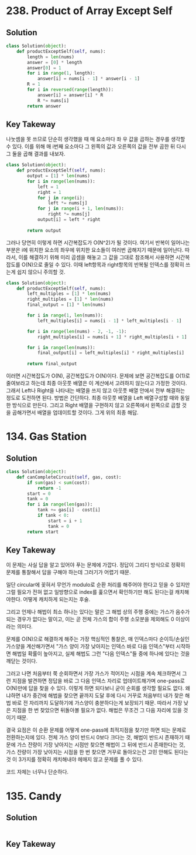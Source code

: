 
# 238. Product of Array Except Self

## Solution
```python
class Solution(object):
    def productExceptSelf(self, nums):
        length = len(nums)
        answer = [0] * length
        answer[0] = 1
        for i in range(1, length):
            answer[i] = nums[i - 1] * answer[i - 1]
        R = 1
        for i in reversed(range(length)):
            answer[i] = answer[i] * R
            R *= nums[i]
        return answer

```

## Key Takeway

나눗셈을 못 쓰므로 단순히 생각했을 때 매 요소마다 좌 우 값을 곱하는 경우를 생각할 수 있다.
이를 위해 매 i번째 요소마다 그 왼쪽의 값과 오른쪽의 값을 전부 곱한 뒤 다시 그 둘을 곱해 결과를 내보자.
```python
class Solution(object):
    def productExceptSelf(self, nums):
        output = [1] * len(nums)
        for i in range(len(nums)):
            left = 1
            right = 1
            for j in range(i):
                left *= nums[j]
            for j in range(i + 1, len(nums)):
                right *= nums[j]
            output[i] = left * right
        
        return output
```
				
그러나 당연히 이렇게 하면 시간복잡도가 O(N^2)가 될 것이다. 여기서 반복이 일어나는 부분은 i에 위치한 요소의 좌우에 위치한 요소들이
여러번 곱해지기 때문에 일어난다. 따라서, 이를 해결하기 위해 미리 곱셈을 해놓고 그 값을 그대로 참조해서 사용하면 시간복잡도를 O(N)으로 줄일 수 있다.
이때 left항목과 right항목의 반복될 인덱스를 정확히 쓰는게 쉽지 않으니 주의할 것.
```python
class Solution(object):
    def productExceptSelf(self, nums):
        left_multiples = [1] * len(nums)
        right_multiples = [1] * len(nums)
        final_output = [1] * len(nums)

        for i in range(1, len(nums)):
            left_multiples[i] = nums[i - 1] * left_multiples[i - 1]

        for i in range(len(nums) - 2, -1, -1):
            right_multiples[i] = nums[i + 1] * right_multiples[i + 1]

        for i in range(len(nums)):
            final_output[i] = left_multiples[i] * right_multiples[i]
        
        return final_output
```		
이러면 시간복잡도가 O(N), 공간복잡도가 O(N)이다.
문제에 보면 공간복잡도를 O(1)로 줄여보라고 하는데 최종 아웃풋 배열은 이 계산에서 고려하지 않는다고 가정한 것이다. 
그래서 Left나 Right을 나타내는 배열을 쓰지 않고 아웃풋 배열 안에서 전부 해결하는 정도로 도전하면 된다.
방법은 간단하다. 최종 아웃풋 배열을 Left 배열구성할 때와 동일한 방식으로 만든다.
그리고 Right 배열을 구현하지 않고 오른쪽에서 왼쪽으로 곱할 것을 곱해가면서 배열을 업데이트할 것이다. 그게 위의 최종 해답.


# 134. Gas Station

## Solution
```python
class Solution(object):
    def canCompleteCircuit(self, gas, cost):
        if sum(gas) < sum(cost):
            return -1
        start = 0
        tank = 0
        for i in range(len(gas)):
            tank += gas[i] - cost[i]
            if tank < 0:
                start = i + 1
                tank = 0
        return start

```

## Key Takeway
이 문제는 사실 답을 알고 있어야 푸는 문제에 가깝다. 정답이 그리디 방식으로 정확히 문제를 통찰해서
답을 구해야 하는데 그러기가 어렵기 때문.

일단 circular에 꽂혀서 무언가 modulo로 순환 처리를 해주어야 한다고 믿을 수 있지만 그럴 필요가 전혀 없고
일방향으로 index를 훑으면서 확인하기만 해도 된다는걸 캐치해야한다. 어떻게 캐치하게 되는지는 후술.

그리고 언제나 해법이 최소 하나는 있다는 말은 그 해법 상의 주행 중에는 가스가 음수가 되는 경우가 없다는 말이고,
이는 곧 전체 가스의 합이 주행 소모분을 제외해도 0 이상이라는 의미다. 

문제를 O(N)으로 해결하게 해주는 가장 핵심적인 통찰은, 매 인덱스마다 순이득/손실인 가스양을 계산해가면서
"가스 양이 가장 낮아지는 인덱스 바로 다음 인덱스"부터 시작하면 해법일 확률이 높아지고, 실제 해법도 그런 "다음 인덱스"들 중에
하나에 있다는 것을 깨닫는 것이다. 

그러고 나면 처음부터 쭉 순회하면서 가장 가스가 적어지는 시점을 계속 체크하면서 그런 지점을 발견하면 정답을 바로 그 다음 인덱스 자리로 업데이트해가며
one-pass로 O(N)만에 답을 찾을 수 있다. 이렇게 하면 되다보니 굳이 순회를 생각할 필요도 없다. 왜냐하면 내가 중간에 해법을 찾으면 끝까지 도달 후에 다시
거꾸로 처음부터 내가 찾은 해법 바로 전 자리까지 도달하기에 가스양이 충분하다는게 보장되기 때문. 따라서 가장 낮은 지점을 한 번 찾았으면 뒤돌아볼 필요가 없다.
해법은 무조건 그 다음 자리에 있을 것이기 때문. 

결국 요점은 이 순환 문제를 어떻게 one-pass에 최적지점을 찾기만 하면 되는 문제로 전환하는지에 있다.
전체 가스 양이 반드시 0보다 크다는 것,
해법이 반드시 존재하기 때문에 가스 잔량이 가장 낮아지는 시점만 찾으면 해법이 그 뒤에 반드시 존재한다는 것,
가스 잔량이 가장 낮아지는 시점을 한 번 찾으면 거꾸로 돌아오는건 고민 안해도 된다는 것
이 3가지를 정확히 캐치해내야 헤매지 않고 문제를 풀 수 있다.

코드 자체는 너무나 단순하다.




# 135. Candy

## Solution
```python


```

## Key Takeway
